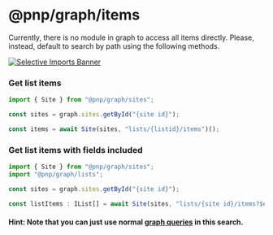 # @pnp/graph/items

Currently, there is no module in graph to access all items directly. Please, instead, default to search by path using the following methods.

[![Selective Imports Banner](https://img.shields.io/badge/Selective%20Imports-informational.svg)](../concepts/selective-imports.md)  

### Get list items

```TypeScript
import { Site } from "@pnp/graph/sites";

const sites = graph.sites.getById("{site id}");

const items = await Site(sites, "lists/{listid}/items")();
```

### Get list items with fields included

```TypeScript
import { Site } from "@pnp/graph/sites";
import "@pnp/graph/lists";

const sites = graph.sites.getById("{site id}");

const listItems : IList[] = await Site(sites, "lists/{site id}/items?$expand=fields")();
```

#### Hint: Note that you can just use normal [graph queries](https://developer.microsoft.com/en-us/graph/graph-explorer) in this search.
